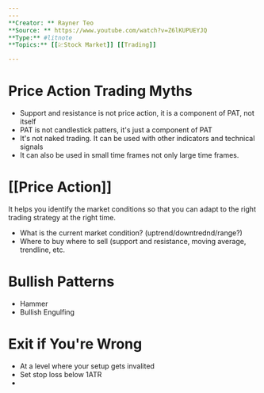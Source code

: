```yaml
---
---
**Creator: ** Rayner Teo
**Source: ** https://www.youtube.com/watch?v=Z6lKUPUEYJQ
**Type:** #litnote 
**Topics:** [[💹Stock Market]] [[Trading]]

---
```



# Price Action Trading Myths
- Support and resistance is not price action, it is a component of PAT, not itself
- PAT is not candlestick patters, it's just a component of PAT
- It's not naked trading. It can be used with other indicators and technical signals
- It can also be used in small time frames not only large time frames.


# [[Price Action]]
It helps you identify the market conditions so that you can adapt to the right trading strategy at the right time.
- What is the current market condition? (uptrend/downtrednd/range?)
- Where to buy where to sell (support and resistance, moving average, trendline, etc.

# Bullish Patterns
- Hammer
- Bullish Engulfing 


# Exit if You're Wrong
- At a level where your setup gets invalited
- Set stop loss below 1ATR
- 
